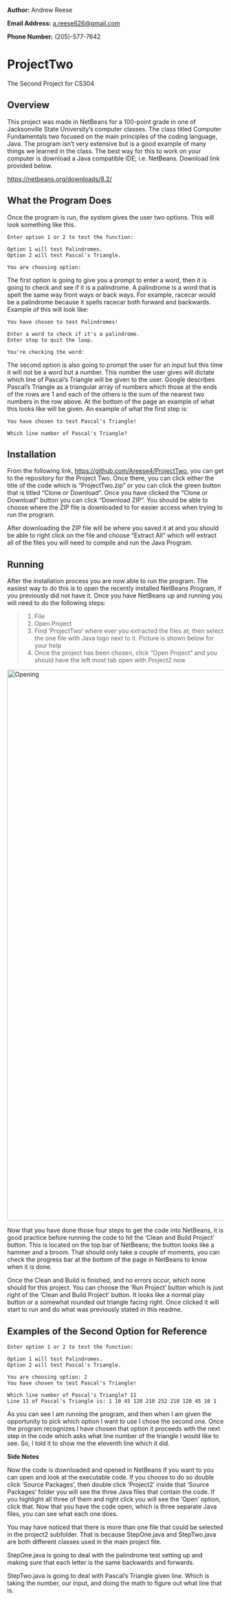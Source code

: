 **Author:**
Andrew Reese

**Email Address:** 
a.reese626@gmail.com

**Phone Number:** 
(205)-577-7642


# ProjectTwo
The Second Project for CS304

## Overview

This project was made in NetBeans for a 100-point grade in one of Jacksonville State University’s computer classes. The class titled Computer Fundamentals two focused on the main principles of the coding language, Java. The program isn’t very extensive but is a good example of many things we learned in the class. The best way for this to work on your computer is download a Java compatible IDE; i.e. NetBeans. Download link provided below.

https://netbeans.org/downloads/8.2/

## What the Program Does

Once the program is run, the system gives the user two options. This will look something like this.

```
Enter option 1 or 2 to test the function: 

Option 1 will test Palindromes.
Option 2 will test Pascal's Triangle. 

You are choosing option:
```

The first option is going to give you a prompt to enter a word, then it is going to check and see if it is a palindrome. A palindrome is a word that is spelt the same way front ways or back ways. For example, racecar would be a palindrome because it spells racecar both forward and backwards. Example of this will look like:

```
You have chosen to test Palindromes! 

Enter a word to check if it's a palindrome.
Enter stop to quit the loop. 

You're checking the word:
```

The second option is also going to prompt the user for an input but this time it will not be a word but a number. This number the user gives will dictate which line of Pascal’s Triangle will be given to the user. Google describes Pascal’s Triangle as a triangular array of numbers which those at the ends of the rows are 1 and each of the others is the sum of the nearest two numbers in the row above. At the bottom of the page an example of what this looks like will be given. An example of what the first step is:

```
You have chosen to test Pascal's Triangle! 

Which line number of Pascal's Triangle?
```

## Installation

From the following link, https://github.com/Areese4/ProjectTwo, you can get to the repository for the Project Two. Once there, you can click either the title of the code which is “ProjectTwo.zip” or you can click the green button that is titled “Clone or Download”. Once you have clicked the “Clone or Download” button you can click “Download ZIP”. You should be able to choose where the ZIP file is downloaded to for easier access when trying to run the program. 

After downloading the ZIP file will be where you saved it at and you should be able to right click on the file and choose “Extract All” which will extract all of the files you will need to compile and run the Java Program.

## Running

After the installation process you are now able to run the program. The easiest way to do this is to open the recently installed NetBeans Program, if you previously did not have it. Once you have NetBeans up and running you will need to do the following steps:

>1.	File
>2.	Open Project
>3.	Find ‘ProjectTwo’ where ever you extracted the files at, then select the one file with Java logo next to it. Picture is shown below for your help
>4.	Once the project has been chosen, click “Open Project” and you should have the left most tab open with Project2 now
<img width="1280" alt="Opening" src="https://user-images.githubusercontent.com/37488517/54752354-c77f2480-4bab-11e9-8a9f-bfa32b1232a4.png">

Now that you have done those four steps to get the code into NetBeans, it is good practice before running the code to hit the ‘Clean and Build Project’ button. This is located on the top bar of NetBeans; the button looks like a hammer and a broom. That should only take a couple of moments, you can check the progress bar at the bottom of the page in NetBeans to know when it is done.

Once the Clean and Build is finished, and no errors occur, which none should for this project. You can choose the ‘Run Project’ button which is just right of the ‘Clean and Build Project’ button. It looks like a normal play button or a somewhat rounded out triangle facing right. Once clicked it will start to run and do what was previously stated in this readme.

## Examples of the Second Option for Reference

```
Enter option 1 or 2 to test the function: 

Option 1 will test Palindromes.
Option 2 will test Pascal's Triangle. 

You are choosing option: 2
You have chosen to test Pascal's Triangle! 

Which line number of Pascal's Triangle? 11
Line 11 of Pascal's Triangle is: 1 10 45 120 210 252 210 120 45 10 1
```

As you can see I am running the program, and then when I am given the opportunity to pick which option I want to use I chose the second one. Once the program recognizes I have chosen that option it proceeds with the next step in the code which asks what line number of the triangle I would like to see. So, I told it to show me the eleventh line which it did.

**Side Notes**

Now the code is downloaded and opened in NetBeans if you want to you can open and look at the executable code.  If you choose to do so double click ‘Source Packages’, then double click ‘Project2’ inside that ‘Source Packages’ folder you will see the three Java files that contain the code. If you highlight all three of them and right click you will see the ‘Open’ option, click that. Now that you have the code open, which is three separate Java files, you can see what each one does.

You may have noticed that there is more than one file that could be selected in the project2 subfolder. That is because StepOne.java and StepTwo.java are both different classes used in the main project file. 

StepOne.java is going to deal with the palindrome test setting up and making sure that each letter is the same backwards and forwards.

StepTwo.java is going to deal with Pascal’s Triangle given line. Which is taking the number, our input, and doing the math to figure out what line that is.

